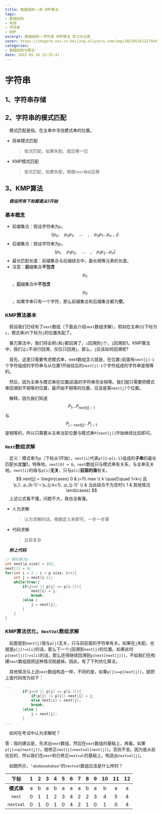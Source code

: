 ```yaml
---
title: 数据结构——串 KMP算法
tags: 
- 数据结构
- 考研
- 字符串
- KMP
excerpt: 数据结构——字符串 KMP算法 学习与记录
cover: https://imagere.oss-cn-beijing.aliyuncs.com/img/202205161227444.png
categories:
- 数据结构与算法
date: 2022-05-16 12:25:41
---
```


# 字符串

## 1、字符串存储

## 2、字符串的模式匹配

&emsp;模式匹配是指，在主串中寻找模式串的位置。

- 简单模式匹配

  > 依次匹配，如果失配，就后移一位

- KMP模式匹配

  > 依次匹配，如果失配，根据`next数组`后移

## 3、KMP算法

&emsp;***假设所有下标都是从1开始***

### 基本概念

- 前缀集合：假设字符串为`p`，$$ \{ p_0,\quad p_0p_1, \quad... \quad,\quad p_0p_1...p_{n-1}  \}$$
- 后缀集合：假设字符串为`p`，$$ \{ p_1,\quad p_1p_2, \quad... \quad,\quad p_1p_2...p_{n}  \}$$
- 最长匹配长度：前缀集合与后缀结合中，最长相等元素的长度。
- 注意：**前**缀集合**不包含**$$p_n$$，**后**缀集合中**不包含**$$p_0$$，如果字串只有一个字符，那么前缀集合和后缀集合都为**空**。

### KMP算法基本

&emsp;假设我们已经有了`next`数组（下面会介绍`next`数组求解），假如在主串(`S`)下标为`i`，模式串(`P`)下标为`j`的位置失配了。

&emsp;暴力算法中，我们将会把`i`和`j`都回溯了，`i`回溯到`j`个，`j`回溯到1。KMP算法中，我们让`i`不进行回溯，仅仅只回溯`j`。那么，`j`应该如何回溯呢?

&emsp;首先，这里只需要考虑模式串，next数组含义就是，在位置`j`前面有`next[j]-1`个字符组成的字符串与从位置1开始往后的`next[j]-1`个字符组成的字符串是相等的。

&emsp;然后，因为主串与模式串在位置j前面的字符串完全相等。我们就只需要把模式串回溯到不相等的位置，最开始不相等的位置，应该是第`next[j]`个位置。

&emsp;解释，因为我们知道$$P_1...P_{next[j]-1}$$与$$P_{j-next[j]}...P_{j-1}$$是相等的，所以只需要从主串当前位置与模式串`P[next[j]]`开始继续比较即可。

### `Next`数组求解

&emsp;定义：模式串为`p`（下标从1开始），`next[i]`代表`p[1]~p[i-1]`组成的**子串**的最长匹配长度**加**1。特殊地，`next[0] = 0`。`next`数组只与模式串有关系，与主串无关地。`next[i]`的值与`p[i]`**无关**，只与`p[i]`**前面的值**有关。
$$
next[j] = \begin{cases}
0 & j=1\\
max \{ k \quad|\quad 1<k<j 且 'p_1...p_{k-1}'='p_{j-k+1}...p_{j-1}'  \} & 当此结合不为空时\\
1 & 其他情况
\end{cases}
$$
&emsp;上述公式看不懂，问题不大，我也没看懂。

- 人为求解

  > 认为求解的话，根据定义来即可，一步一步算

- 代码求解

  > 比较复杂

&emsp;***附上代码***

``` cpp
// 模式串为p
int next[p.size] = {0};
next[1] = 0;
for(int i = 2 ; i < p.size; i++){
    int j = next[i-1];
    while(true){
        if(j==0 || p[j] == p[i-1]){
            next[i] = j;
            break;
		}else {
            j = next[j];
        }
    }
}
```



### KMP算法优化，`NextVal`数组求解

&emsp;前面提到`next[j]`值与`p[j]`无关，只与前前面的字符串有关。如果在`j`失配，也就是`p[j]!=s[i]`的话，那么下一个`j`回溯到`next[j]`的位置。如果此时`p[next[j]]!=s[i]`的话，那么还得继续回溯到`p[next[next[j]]]`，不如我们在构建`next`数组就把这种情况规避掉。因此，有了下列优化算法。

&emsp;其他情况与上述`next`数组构造一样，不同的是，如果`p[j]==p[next[j]]`，就把上面代码改为如下：

``` cpp
...
        if(j==0 || p[j] == p[i-1]){
            if(p[j] != p[i]) next[i] = j;
            else next[i] = next[j];
            break;
		}else {
            j = next[j];
        }
...
```

&emsp;如何在考试中认为求解呢？

答：我的建议是，先求出`next`数组，然后在`next`数组的基础上，再看。如果`p[j]==p[next[j]]`，就修正`next[j]=nextval[next[j]]`。否则不变。因为是从前往后的，所以我们在`next`和已修正`nextval`的基础上，构造出`nextval[j]`。

&emsp;如题所示，`"ababaaababaa"`的`nextval`数组应该是什么样的？

|    下标    |  1   |  2   |  3   |  4   |  5   |  6   |  7   |  8   |  9   |  10  |  11  |  12  |
| :--------: | :--: | :--: | :--: | :--: | :--: | :--: | :--: | :--: | :--: | :--: | :--: | :--: |
| **模式串** |  a   |  b   |  a   |  b   |  a   |  a   |  a   |  b   |  a   |  b   |  a   |  a   |
|   `next`   |  0   |  1   |  1   |  2   |  3   |  4   |  2   |  2   |  3   |  4   |  5   |  4   |
| `nextval`  |  0   |  1   |  0   |  1   |  0   |  4   |  2   |  1   |  0   |  1   |  0   |  4   |

